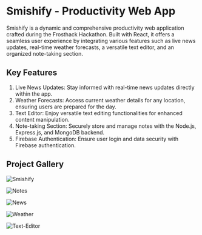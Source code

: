 # Smishify - Productivity Web App
Smishify is a dynamic and comprehensive productivity web application crafted during the Frosthack Hackathon. Built with React, it offers a seamless user experience by integrating various features such as live news updates, real-time weather forecasts, a versatile text editor, and an organized note-taking section.
## Key Features
1. Live News Updates: Stay informed with real-time news updates directly within the app.
2. Weather Forecasts: Access current weather details for any location, ensuring users are prepared for the day.
3. Text Editor: Enjoy versatile text editing functionalities for enhanced content manipulation.
4. Note-taking Section: Securely store and manage notes with the Node.js, Express.js, and MongoDB backend.
5. Firebase Authentication: Ensure user login and data security with Firebase authentication.


## Project Gallery
![Smishify](https://github.com/Stormbreakerr20/Smishify/assets/124135876/debfa545-4e43-497d-b5ee-c11149bce3b3)

![Notes](https://github.com/Stormbreakerr20/Smishify/assets/124135876/206aa710-8d95-4372-851f-b6cea5914d77)

![News](https://github.com/Stormbreakerr20/Smishify/assets/124135876/22148af8-f815-4052-b170-0a00725b6961)

![Weather](https://github.com/Stormbreakerr20/Smishify/assets/124135876/920d0419-b69d-49da-9723-218fb753b693)

![Text-Editor](https://github.com/Stormbreakerr20/Smishify/assets/124135876/57bb6548-0bca-421d-bc9d-cfbef8d49771)
